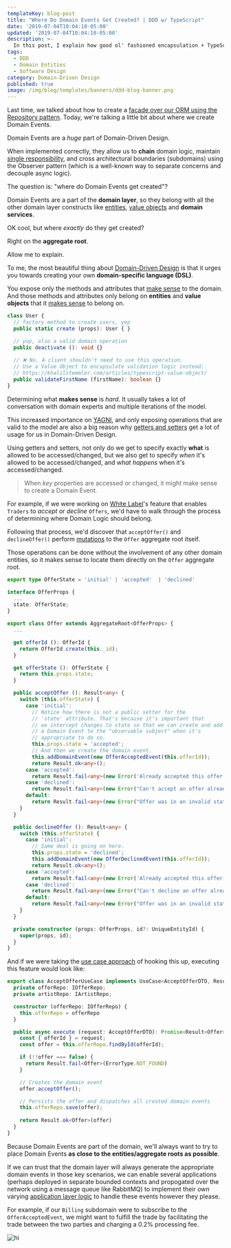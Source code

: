 ```yaml
---
templateKey: blog-post
title: "Where Do Domain Events Get Created? | DDD w/ TypeScript"
date: '2019-07-04T10:04:10-05:00'
updated: '2019-07-04T10:04:10-05:00'
description: >-
  In this post, I explain how good ol' fashioned encapsulation + TypeScript getters and setters enable us to effectively create Domain Events directly from the aggregate roots in our domain-driven design projects.
tags:
  - DDD
  - Domain Entities
  - Software Design
category: Domain-Driven Design
published: true
image: /img/blog/templates/banners/ddd-blog-banner.png
---
```


Last time, we talked about how to create a [facade over our ORM using the Repository pattern](/articles/typescript-domain-driven-design/repository-dto-mapper/). Today, we're talking a little bit about where we create Domain Events.

Domain Events are a _huge_ part of Domain-Driven Design. 

When implemented correctly, they allow us to **chain** domain logic, maintain [single responsibility](/articles/solid-principles/solid-typescript/), and cross architectural boundaries (subdomains) using the Observer pattern (which is a well-known way to separate concerns and decouple async logic).

The question is: "where do Domain Events get created"? 

Domain Events are a part of the **domain layer**, so they belong with all the other domain layer constructs like [entities](/articles/typescript-domain-driven-design/entities/), [value objects](/articles/typescript-value-object/) and **domain services**.

OK cool, but where _exactly_ do they get created?

Right on the **aggregate root**.

Allow me to explain.

To me, the most beautiful thing about [Domain-Driven Design](/articles/domain-driven-design-intro/) is that it urges you towards creating your own **domain-specific language (DSL)**. 

You expose only the methods and attributes that <u>make sense</u> to the domain. And those methods and attributes only belong on **entities** and **value objects** that it <u>makes sense</u> to belong on.

```typescript
class User {
  // factory method to create users, yep
  public static create (props): User { }  

  // yup, also a valid domain operation
  public deactivate (): void {}       
  
  // ❌ No. A client shouldn't need to use this operation.
  // Use a Value Object to encapsulate validation logic instead: 
  // https://khalilstemmler.com/articles/typescript-value-object/  
  public validateFirstName (firstName): boolean {}            
}
```

Determining what **makes sense** is _hard_. It usually takes a lot of conversation with domain experts and multiple iterations of the model.

This increased importance on [YAGNI](/wiki/yagni/), and only exposing operations that are valid to the model are also a big reason why [getters and setters](/blogs/typescript/getters-and-setters/) get a lot of usage for us in Domain-Driven Design. 

Using getters and setters, not only do we get to specify exactly **what** is allowed to be accessed/changed, but we also get to specify _when_ it's allowed to be accessed/changed, and _what happens_ when it's accessed/changed. 

> When _key_ properties are accessed or changed, it might make sense to create a Domain Event.

For example, if we were working on [White Label](https://github.com/stemmlerjs/white-label)'s feature that enables `Traders` to _accept_ or _decline_ `Offers`, we'd have to walk through the process of determining where Domain Logic should belong.

Following that process, we'd discover that `acceptOffer()` and `declineOffer()` perform <u>mutations</u> to the `Offer` aggregate root itself. 

Those operations can be done without the involvement of any other domain entities, so it makes sense to locate them directly on the `Offer` aggregate root.

```typescript
export type OfferState = 'initial' | 'accepted'  | 'declined'

interface OfferProps {
  ...
  state: OfferState;
}

export class Offer extends AggregateRoot<OfferProps> {
  ...

  get offerId (): OfferId {
    return OfferId.create(this._id);
  }

  get offerState (): OfferState {
    return this.props.state;
  }

  public acceptOffer (): Result<any> {
    switch (this.offerState) {
      case 'initial':
        // Notice how there is not a public setter for the
        // 'state' attribute. That's because it's important that
        // we intercept changes to state so that we can create and add
        // a Domain Event to the "observable subject" when it's
        // appropriate to do so.
        this.props.state = 'accepted';
        // And then we create the domain event.
        this.addDomainEvent(new OfferAcceptedEvent(this.offerId));
        return Result.ok<any>();
      case 'accepted':
        return Result.fail<any>(new Error('Already accepted this offer'));
      case 'declined':
        return Result.fail<any>(new Error("Can't accept an offer already declined"));
      default:
        return Result.fail<any>(new Error("Offer was in an invalid state"));
    }
  }

  public declineOffer (): Result<any> {
    switch (this.offerState) {
      case 'initial':
        // Same deal is going on here.
        this.props.state = 'declined';
        this.addDomainEvent(new OfferDeclinedEvent(this.offerId));
        return Result.ok<any>();
      case 'accepted':
        return Result.fail<any>(new Error('Already accepted this offer'));
      case 'declined':
        return Result.fail<any>(new Error("Can't decline an offer already declined"));
      default:
        return Result.fail<any>(new Error("Offer was in an invalid state"));
    }
  }

  private constructor (props: OfferProps, id?: UniqueEntityId) {
    super(props, id);
  }
}
```

And if we were taking the [use case approach](/articles/enterprise-typescript-nodejs/application-layer-use-cases/) of hooking this up, executing this feature would look like:

```typescript
export class AcceptOfferUseCase implements UseCase<AcceptOfferDTO, Result<Offer>> {
  private offerRepo: IOfferRepo;
  private artistRepo: IArtistRepo;

  constructor (offerRepo: IOfferRepo) {
    this.offerRepo = offerRepo
  }

  public async execute (request: AcceptOfferDTO): Promise<Result<Offer>> {
    const { offerId } = request;
    const offer = this.offerRepo.findById(offerId);

    if (!!offer === false) {
      return Result.fail<Offer>(ErrorType.NOT_FOUND)
    }

    // Creates the domain event
    offer.acceptOffer();

    // Persists the offer and dispatches all created domain events
    this.offerRepo.save(offer);
    
    return Result.ok<Offer>(offer)
  }
}
```

Because Domain Events are part of the domain, we'll always want to try to place Domain Events **as close to the entities/aggregate roots as possible**.

If we can trust that the domain layer will always generate the appropriate domain events in those key scenarios, we can enable several applications (perhaps deployed in separate bounded contexts and propogated over the network using a message queue like RabbitMQ) to implement their _own_ varying [application layer logic](/articles/enterprise-typescript-nodejs/application-layer-use-cases/) to handle these events however they please.

For example, if our `Billing` subdomain were to subscribe to the `OfferAcceptedEvent`, we might want to fulfill the trade by facilitating the trade between the two parties and charging a 0.2% processing fee.

![hi](/img/blog/domain-events/offer-accepted-event.svg)